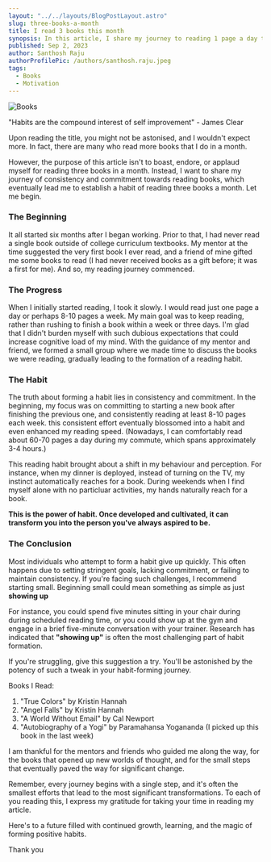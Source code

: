 ```yaml
---
layout: "../../layouts/BlogPostLayout.astro"
slug: three-books-a-month
title: I read 3 books this month
synopsis: In this article, I share my journey to reading 1 page a day to reading 3 books a month. How this small step followed consistently led me to form an habit I'm grateful for in life.
published: Sep 2, 2023
author: Santhosh Raju
authorProfilePic: /authors/santhosh.raju.jpeg
tags:
  - Books
  - Motivation
---
```


![Books](/three-books-a-month/Books.jpeg)

"Habits are the compound interest of self improvement" - James Clear

Upon reading the title, you might not be astonised, and I wouldn't expect more. In fact, there are many who read more books that I do in a month.

However, the purpose of this article isn't to boast, endore, or applaud myself for reading three books in a month. Instead, I want to share my journey of consistency and commitment towards reading books, which eventually lead me to establish a habit of reading three books a month. Let me begin.

### The Beginning

It all started six months after I began working. Prior to that, I had never read a single book outside of college curriculum textbooks. My mentor at the time suggested the very first book I ever read, and a friend of mine gifted me some books to read (I had never received books as a gift before; it was a first for me). And so, my reading journey commenced.

### The Progress

When I initially started reading, I took it slowly. I would read just one page a day or perhaps 8-10 pages a week. My main goal was to keep reading, rather than rushing to finish a book within a week or three days. I'm glad that I didn't burden myself with such dubious expectations that could increase cognitive load of my mind. With the guidance of my mentor and friend, we formed a small group where we made time to discuss the books we were reading, gradually leading to the formation of a reading habit.

### The Habit

The truth about forming a habit lies in consistency and commitment. In the beginning, my focus was on committing to starting a new book after finishing the previous one, and consistently reading at least 8-10 pages each week. this consistent effort eventually blossomed into a habit and even enhanced my reading speed. (Nowadays, I can comfortably read about 60-70 pages a day during my commute, which spans approximately 3-4 hours.)

This reading habit brought about a shift in my behaviour and perception. For instance, when my dinner is deployed, instead of turning on the TV, my instinct automatically reaches for a book. During weekends when I find myself alone with no particluar activities, my hands naturally reach for a book.

**This is the power of habit. Once developed and cultivated, it can transform you into the person you've always aspired to be.**

### The Conclusion

Most individuals who attempt to form a habit give up quickly. This often happens due to setting stringent goals, lacking commitment, or failing to maintain consistency. If you're facing such challenges, I recommend starting small. Beginning small could mean something as simple as just **showing up**

For instance, you could spend five minutes sitting in your chair during during scheduled reading time, or you could show up at the gym and engage in a brief five-minute conversation with your trainer. Research has indicated that **"showing up"** is often the most challenging part of habit formation.

If you're struggling, give this suggestion a try. You'll be astonished by the potency of such a tweak in your habit-forming journey.

Books I Read:

1. "True Colors" by Kristin Hannah
2. "Angel Falls" by Kristin Hannah
3. "A World Without Email" by Cal Newport
4. "Autobiography of a Yogi" by Paramahansa Yogananda (I picked up this book in the last week)

I am thankful for the mentors and friends who guided me along the way, for the books that opened up new worlds of thought, and for the small steps that eventually paved the way for significant change.

Remember, every journey begins with a single step, and it's often the smallest efforts that lead to the most significant transformations. To each of you reading this, I express my gratitude for taking your time in reading my article.

Here's to a future filled with continued growth, learning, and the magic of forming positive habits.

Thank you
